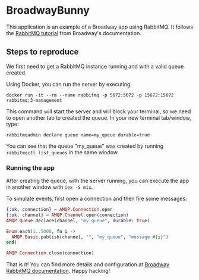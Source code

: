 # BroadwayBunny

This application is an example of a Broadway app using RabbitMQ.
It follows the [RabbitMQ tutorial](https://hexdocs.pm/broadway/rabbitmq.html#content) from
Broadway's documentation.

## Steps to reproduce

We first need to get a RabbitMQ instance running and with a valid queue created.

Using Docker, you can run the server by executing:

    docker run -it --rm --name rabbitmq -p 5672:5672 -p 15672:15672 rabbitmq:3-management

This command will start the server and will block your terminal, so we need
to open another tab to created the queue. In your new terminal tab/window, type:

    rabbitmqadmin declare queue name=my_queue durable=true

You can see that the queue "my_queue" was created by running `rabbitmqctl list_queues` in the
same window.

### Running the app

After creating the queue, with the server running, you can execute the app in another window
with `iex -S mix`.

To simulate events, first open a connection and then fire some messages:

```elixir
{:ok, connection} = AMQP.Connection.open
{:ok, channel} = AMQP.Channel.open(connection)
AMQP.Queue.declare(channel, "my_queue", durable: true)

Enum.each(1..5000, fn i ->
  AMQP.Basic.publish(channel, "", "my_queue", "message #{i}")
end)

AMQP.Connection.close(connection)
```

That is it! You can find more details and configuration at [Broadway RabbitMQ documentation](https://hexdocs.pm/broadway_rabbitmq/).
Happy hacking!
